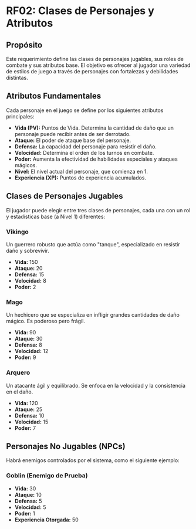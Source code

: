 # RF02: Clases de Personajes y Atributos

## Propósito
Este requerimiento define las clases de personajes jugables, sus roles de combate y sus atributos base. El objetivo es ofrecer al jugador una variedad de estilos de juego a través de personajes con fortalezas y debilidades distintas.

## Atributos Fundamentales
Cada personaje en el juego se define por los siguientes atributos principales:
*   **Vida (PV):** Puntos de Vida. Determina la cantidad de daño que un personaje puede recibir antes de ser derrotado.
*   **Ataque:** El poder de ataque base del personaje.
*   **Defensa:** La capacidad del personaje para resistir el daño.
*   **Velocidad:** Determina el orden de los turnos en combate.
*   **Poder:** Aumenta la efectividad de habilidades especiales y ataques mágicos.
*   **Nivel:** El nivel actual del personaje, que comienza en 1.
*   **Experiencia (XP):** Puntos de experiencia acumulados.

## Clases de Personajes Jugables
El jugador puede elegir entre tres clases de personajes, cada una con un rol y estadísticas base (a Nivel 1) diferentes:

### Vikingo
Un guerrero robusto que actúa como "tanque", especializado en resistir daño y sobrevivir.
*   **Vida:** 150
*   **Ataque:** 20
*   **Defensa:** 15
*   **Velocidad:** 8
*   **Poder:** 2

### Mago
Un hechicero que se especializa en infligir grandes cantidades de daño mágico. Es poderoso pero frágil.
*   **Vida:** 90
*   **Ataque:** 30
*   **Defensa:** 8
*   **Velocidad:** 12
*   **Poder:** 9

### Arquero
Un atacante ágil y equilibrado. Se enfoca en la velocidad y la consistencia en el daño.
*   **Vida:** 120
*   **Ataque:** 25
*   **Defensa:** 10
*   **Velocidad:** 15
*   **Poder:** 7

## Personajes No Jugables (NPCs)
Habrá enemigos controlados por el sistema, como el siguiente ejemplo:

### Goblin (Enemigo de Prueba)
*   **Vida:** 30
*   **Ataque:** 10
*   **Defensa:** 5
*   **Velocidad:** 5
*   **Poder:** 1
*   **Experiencia Otorgada:** 50
